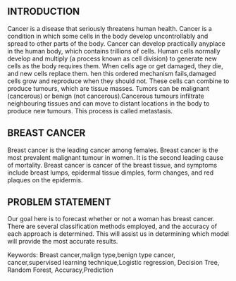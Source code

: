 

## INTRODUCTION

Cancer is a disease that seriously threatens human health. Cancer is a condition in which some cells in the body develop uncontrollably and spread to other parts of the body. Cancer can develop practically anyplace in the human body, which contains trillions of cells. Human cells normally develop and multiply (a process known as cell division) to generate new cells as the body requires them. When cells age or get damaged, they die, and new cells replace them. hen this ordered mechanism fails,damaged cells grow and reproduce when they should not. These cells can combine to produce tumours, which are tissue masses. Tumors can be malignant (cancerous) or benign (not cancerous).Cancerous tumours infiltrate neighbouring tissues and can move to distant locations in the body to produce new tumours. This process is called metastasis.


## BREAST CANCER
Breast cancer is the leading cancer among females. Breast cancer is the most prevalent malignant tumour in women. It is the second leading cause of mortality. Breast cancer is cancer of the breast tissue, and symptoms include breast lumps, epidermal tissue dimples, form changes, and red plaques on the epidermis.



## PROBLEM STATEMENT
Our goal here is to forecast whether or not a woman has breast cancer. There are several classification methods employed, and the accuracy of each approach is determined. This will assist us in determining which model will provide the most accurate results.


Keywords: Breast cancer,malign type,benign type cancer, cancer,supervised learning technique,Logistic regression, Decision Tree, Random Forest, Accuracy,Prediction


